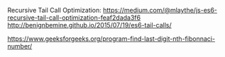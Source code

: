 Recursive Tail Call Optimization:
https://medium.com/@mlaythe/js-es6-recursive-tail-call-optimization-feaf2dada3f6
http://benignbemine.github.io/2015/07/19/es6-tail-calls/

https://www.geeksforgeeks.org/program-find-last-digit-nth-fibonnaci-number/
